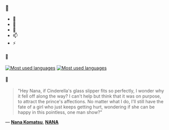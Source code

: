 ### 👋

- 🔭
- 🌱
- 💬
- 📫
- ⚡

#### 🧏

[![Most used languages](https://github-readme-stats-aynah.vercel.app/api/top-langs/?username=aynh&theme=solarized-dark&langs_count=6&layout=compact&hide_title=true)](https://github.com/anuraghazra/github-readme-stats#gh-dark-mode-only)
[![Most used languages](https://github-readme-stats-aynah.vercel.app/api/top-langs/?username=aynh&theme=solarized-light&langs_count=6&layout=compact&hide_title=true)](https://github.com/anuraghazra/github-readme-stats#gh-light-mode-only)

#### 💬

> "Hey Nana, if Cinderella's glass slipper fits so perfectly, I wonder why it fell off along the way? I can't help but think that it was on purpose, to attract the prince's affections. No matter what I do, I'll still have the fate of a girl who just keeps getting hurt, wondering if she can be happy in this pointless, one man show?"

&mdash; [**Nana Komatsu**](https://myanimelist.net/character.php?q=Nana%20Komatsu&cat=character), [**NANA**](https://myanimelist.net/search/all?q=NANA&cat=all)
